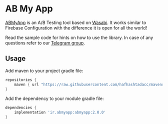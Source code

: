 # AB My App
[ABMyApp](https://abmyapp.ir) is an A/B Testing tool based on [Wasabi](https://github.com/intuit/wasabi). It works similar to Firebase Configuration with the difference it is open for all the world!

Read the sample code for hints on how to use the library. In case of any questions refer to our [Telegram group](https://t.me/joinchat/AwJ2jhQpyzoYHOb6a1tzMw).

## Usage

Add maven to your project gradle file:
```Groovy
repositories {
    maven { url "https://raw.githubusercontent.com/hafhashtadacc/mavenrepo/master/releases/aar/" }
}
``` 

Add the dependency to your module gradle file:
```Groovy
dependencies {
	implementation 'ir.abmyapp:abmyapp:2.0.0'
}
```

